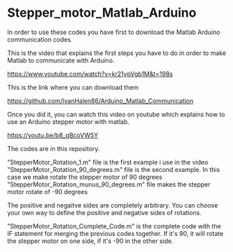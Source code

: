 # Stepper_motor_Matlab_Arduino
In order to use these codes you have first to download the Matlab Arduino communication codes. 

This is the video that explains the first steps you have to do in order to make Matlab to communicate with Arduino. 

https://www.youtube.com/watch?v=kr21ypVgb1M&t=198s

This is the link where you can download them 

https://github.com/IvanHalen86/Arduino_Matlab_Communication

Once you did it, you can watch this video on youtube which explains how to use an Arduino stepper motor with matlab.

https://youtu.be/b8_gBcoVW5Y

The codes are in this repository. 

"StepperMotor_Rotation_1.m" file is the first example i use in the video
"StepperMotor_Rotation_90_degrees.m" file is the second example. In this case we make rotate the stepper motor of 90 degrees
"StepperMotor_Rotation_munus_90_degrees.m" file makes the stepper motor rotate of -90 degrees

The positive and negaitve sides are completely arbitrary. You can choose your own way to define the positive and negative sides of rotations.

"StepperMotor_Rotation_Complete_Code.m" is the complete code with the IF statement for merging the previous codes together. If it's 90, it will rotate the stepper motor on one side, if it's -90 in the other side. 
